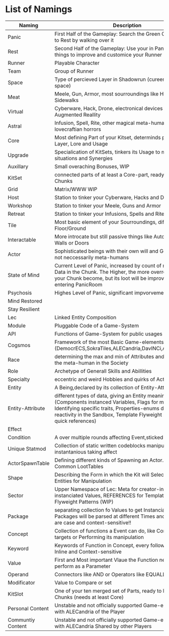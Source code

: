 

# List of Namings



| Naming | Description | 
|  --  |  --  | 
| Panic | First Half of the Gameplay: Search the Green Circle and enter to Rest by walking over it | 
| Rest | Second Half of the Gameplay: Use your in Panic collected things to improve and customice your Runner | 
| Runner | Playable Character | 
| Team | Group of Runner | 
| Space | Type of percieved Layer in Shadowrun (cureently just Meat-space) | 
| Meat | Meele, Gun, Armor, most sourroundings like Houses and Sidewalks | 
| Virtual | Cyberware, Hack, Drone, electronical devices and Augmented Reallity | 
| Astral | Infusion, Spell, Rite, other magical meta-humans and lovecraftian horrors | 
| Core | Most defining Part of your Kitset, determinds percieved Layer, Lore and Usage | 
| Upgrade | Specialication of KitSets, tinkers its Usage to more specific situations and Synergies | 
| Auxillary | Small overaching Bonuses, WIP | 
| KitSet | connected parts of at least a Core-part, ready to be used in Chunks | 
| Grid | Matrix/WWW WIP | 
| Host | Station to tinker your Cyberware, Hacks and Drones | 
| Workshop | Station to tinker your Meele, Guns and Armor | 
| Retreat | Station to tinker your Infusions, Spells and Rites | 
| Tile | Most basic element of your Sourroundings, different Type of Floor/Ground | 
| Interactable | More introcate but still passive things like Automatatons, Walls or Doors | 
| Actor | Sophisticated beings with their own will and Goals, often but not neccessarily meta-humans | 
| State of Mind | Current Level of Panic, increased by count of manipulated Data in the Chunk. The Higher, the more overreactive will your Chunk become, but its loot will be improved. resets after entering PanicRoom | 
| Psychosis | Highes Level of Panic, significant impvorvement of Loot, WIP | 
| Mind Restored |  | 
| Stay Resilient |  | 
| Lec | Linked Entity Composition | 
| Module | Pluggable Code of a Game-System | 
| API | Functions of Game-System for public usages | 
| Cogsmos | Framework of the most Basic Game-elements (DemocrECS,SokraTiles,ALECandria,DavINCi,ArisProcGenes) | 
| Race | determining the max and min of Attributes and the status of the meta-human in the Society | 
| Role | Archetype of Generall Skills and Abillities | 
| Specialty | eccentric and weird Hobbies and quirks of Actor | 
| Entity | A Being,declared by its collection of Entity-Attributes | 
| Entity-Attribute | different types of data, giving an Entity meaning (Components instanced Variables, Flags for marking and Identifying specific traits, Properties-enums descirbing its reactivity in the Sandbox, Template Flyweight pattern for quick references)  | 
| Effect |  | 
| Condition | A over multiple rounds affecting Event,sticked to an Entity | 
| Unique Statmod | Collection of static written codeblocks manipulating Entities, instantanious taking affect  | 
| ActorSpawnTable | Defining different kinds of Spawning an Actor. very Similar to Common LootTables  | 
| Shape | Describing the Form in which the Kit will Select and Consider Entities for Manipulation | 
| Sector | Upper Namespace of Lec: Meta for creator-info, MAIN for instanciated Values, REFERENCES for Templates and Flyweight Patterns (WIP) | 
| Package | separating collection fo Values to get Instanciated, diffrent Packages will be parsed at different Times and their name are case and context-sensitive!! | 
| Concept | Collection of functions a Event can do, like Considering targets or Performing its manipulation | 
| Keyword | Keywords of Function in Concept, every following Word in Inline and Context-sensitive | 
| Value | First and Most important Vlaue the Function needs to perform as a Parameter | 
| Operand | Connectors like AND or Operators like EQUALLS, SET, LESS | 
| Modificator | Value to Compare or set | 
| KitSlot | One of your ten merged set of Parts, ready to be used in a Chunks (needs at least Core) | 
| Personal Content | Unstable and not officially supported Game-elements made with ALECandria of the Player | 
| Communtiy Content | Unstable and not officially supported Game-elements made with ALECandria Shared by other Players | 

